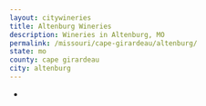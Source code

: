 ```yaml
---
layout: citywineries
title: Altenburg Wineries
description: Wineries in Altenburg, MO
permalink: /missouri/cape-girardeau/altenburg/
state: mo
county: cape girardeau
city: altenburg
---
```

-
